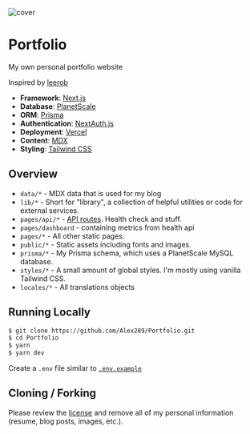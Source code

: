 ![cover](https://repository-images.githubusercontent.com/386759878/c36b43cf-3c9d-411c-808b-00543064de58)

# Portfolio

My own personal portfolio website

Inspired by [leerob](https://github.com/leerob/leerob.io)

- **Framework**: [Next.js](https://nextjs.org/)
- **Database**: [PlanetScale](https://planetscale.com)
- **ORM**: [Prisma](https://prisma.io/)
- **Authentication**: [NextAuth.js](https://next-auth.js.org/)
- **Deployment**: [Vercel](https://vercel.com)
- **Content**: [MDX](https://github.com/mdx-js/mdx)
- **Styling**: [Tailwind CSS](https://tailwindcss.com/)

## Overview

- `data/*` - MDX data that is used for my blog
- `lib/*` - Short for "library", a collection of helpful utilities or code for external services.
- `pages/api/*` - [API routes](https://nextjs.org/docs/api-routes/introduction). Health check and stuff.
- `pages/dashboard` - containing metrics from health api
- `pages/*` - All other static pages.
- `public/*` - Static assets including fonts and images.
- `prisma/*` - My Prisma schema, which uses a PlanetScale MySQL database.
- `styles/*` - A small amount of global styles. I'm mostly using vanilla Tailwind CSS.
- `locales/*` - All translations objects

## Running Locally

```bash
$ git clone https://github.com/Alex289/Portfolio.git
$ cd Portfolio
$ yarn
$ yarn dev
```

Create a `.env` file  similar to [`.env.example`](https://github.com/Alex289/Portfolio/blob/main/.env.example)

## Cloning / Forking

Please review the [license](https://github.com/Alex289/Portfolio/blob/main/LICENSE) and remove all of my personal information (resume, blog posts, images, etc.).

